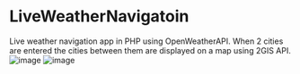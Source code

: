 # LiveWeatherNavigatoin
Live weather navigation app in PHP using OpenWeatherAPI. When 2 cities are entered the cities between them are displayed on a map using 2GIS API.
![image](https://user-images.githubusercontent.com/59780027/158539675-da218c5b-ee62-4f30-a765-e2376b651bc0.png)
![image](https://user-images.githubusercontent.com/59780027/158539701-7eec24a3-11b4-4a1a-8cd0-4fb17424c0d1.png)

